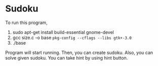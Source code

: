 # Sudoku
To run this program, 
1) sudo apt-get install build-essential gnome-devel
2) gcc size.c -o base `pkg-config --cflags --libs gtk+-3.0`
3) ./base

Program will start running.
Then, you can create sudoku. Also, you can solve given sudoku. You can take hint by using hint button.

